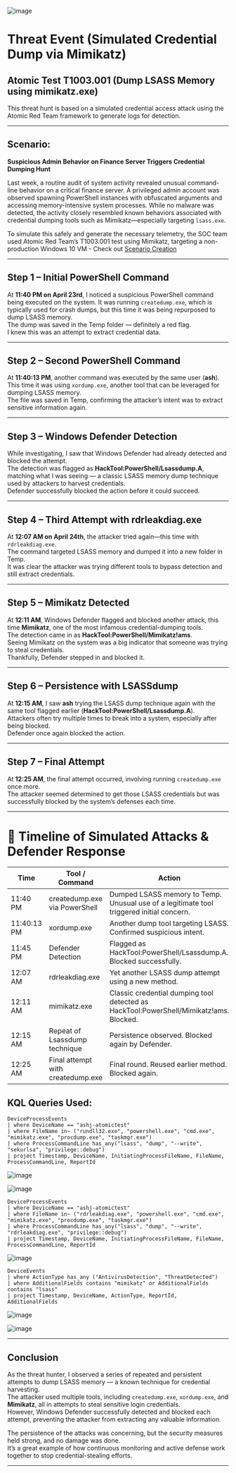 ![image](https://github.com/user-attachments/assets/f7e2cf29-06c2-4152-8d34-096e8ba370ce)


# Threat Event (Simulated Credential Dump via Mimikatz)

## Atomic Test T1003.001 (Dump LSASS Memory using mimikatz.exe)

This threat hunt is based on a simulated credential access attack using the Atomic Red Team framework to generate logs for detection.

---

## Scenario:
**Suspicious Admin Behavior on Finance Server Triggers Credential Dumping Hunt**

Last week, a routine audit of system activity revealed unusual command-line behavior on a critical finance server. A privileged admin account was observed spawning PowerShell instances with obfuscated arguments and accessing memory-intensive system processes. While no malware was detected, the activity closely resembled known behaviors associated with credential dumping tools such as Mimikatz—especially targeting `lsass.exe`.

To simulate this safely and generate the necessary telemetry, the SOC team used Atomic Red Team’s T1003.001 test using Mimikatz, targeting a non-production Windows 10 VM - Check out [Scenario Creation](https://github.com/DragonFlyzlip/Threat-hunt-mimikatz/blob/main/creation%20of%20mimikatz%20scenario.md)

---

## Step 1 – Initial PowerShell Command

At **11:40 PM on April 23rd**, I noticed a suspicious PowerShell command being executed on the system. It was running `createdump.exe`, which is typically used for crash dumps, but this time it was being repurposed to dump LSASS memory.  
The dump was saved in the Temp folder — definitely a red flag.  
I knew this was an attempt to extract credential data.

---

## Step 2 – Second PowerShell Command

At **11:40:13 PM**, another command was executed by the same user (**ash**).  
This time it was using `xordump.exe`, another tool that can be leveraged for dumping LSASS memory.  
The file was saved in Temp, confirming the attacker’s intent was to extract sensitive information again.

---

## Step 3 – Windows Defender Detection

While investigating, I saw that Windows Defender had already detected and blocked the attempt.  
The detection was flagged as **HackTool:PowerShell/Lsassdump.A**, matching what I was seeing — a classic LSASS memory dump technique used by attackers to harvest credentials.  
Defender successfully blocked the action before it could succeed.

---

## Step 4 – Third Attempt with rdrleakdiag.exe

At **12:07 AM on April 24th**, the attacker tried again—this time with `rdrleakdiag.exe`.  
The command targeted LSASS memory and dumped it into a new folder in Temp.  
It was clear the attacker was trying different tools to bypass detection and still extract credentials.

---

## Step 5 – Mimikatz Detected

At **12:11 AM**, Windows Defender flagged and blocked another attack, this time **Mimikatz**, one of the most infamous credential-dumping tools.  
The detection came in as **HackTool:PowerShell/Mimikatz!ams**.  
Seeing Mimikatz on the system was a big indicator that someone was trying to steal credentials.  
Thankfully, Defender stepped in and blocked it.

---

## Step 6 – Persistence with LSASSdump

At **12:15 AM**, I saw **ash** trying the LSASS dump technique again with the same tool flagged earlier (**HackTool:PowerShell/Lsassdump.A**).  
Attackers often try multiple times to break into a system, especially after being blocked.  
Defender once again blocked the action.

---

## Step 7 – Final Attempt

At **12:25 AM**, the final attempt occurred, involving running `createdump.exe` once more.  
The attacker seemed determined to get those LSASS credentials but was successfully blocked by the system’s defenses each time.

---

# 📅 Timeline of Simulated Attacks & Defender Response

| Time          | Tool / Command                      | Action                                                                                   |
|---------------|--------------------------------------|------------------------------------------------------------------------------------------|
| 11:40 PM      | createdump.exe via PowerShell        | Dumped LSASS memory to Temp\. Unusual use of a legitimate tool triggered initial concern. |
| 11:40:13 PM   | xordump.exe                          | Another dump tool targeting LSASS. Confirmed suspicious intent.                          |
| 11:45 PM      | Defender Detection                   | Flagged as HackTool:PowerShell/Lsassdump.A. Blocked successfully.                         |
| 12:07 AM      | rdrleakdiag.exe                       | Yet another LSASS dump attempt using a new method.                                        |
| 12:11 AM      | mimikatz.exe                         | Classic credential dumping tool detected as HackTool:PowerShell/Mimikatz!ams. Blocked.    |
| 12:15 AM      | Repeat of Lsassdump technique        | Persistence observed. Blocked again by Defender.                                          |
| 12:25 AM      | Final attempt with createdump.exe    | Final round. Reused earlier method. Blocked again.                                        |


## KQL Queries Used:

```kql
DeviceProcessEvents
| where DeviceName == "ashj-atomictest"
| where FileName in~ ("rundll32.exe", "powershell.exe", "cmd.exe", "mimikatz.exe", "procdump.exe", "taskmgr.exe")
| where ProcessCommandLine has_any("lsass", "dump", "--write", "sekurlsa", "privilege::debug")
| project Timestamp, DeviceName, InitiatingProcessFileName, FileName, ProcessCommandLine, ReportId
```
![image](https://github.com/user-attachments/assets/33d1d52c-a38a-4670-a7f3-e34ecf510ab9)

![image](https://github.com/user-attachments/assets/51cd7ca5-8e33-46cf-948b-51e699b22989)



```kql
DeviceProcessEvents
| where DeviceName == "ashj-atomictest"
| where FileName in~ ("rdrleakdiag.exe", "powershell.exe", "cmd.exe", "mimikatz.exe", "procdump.exe", "taskmgr.exe")
| where ProcessCommandLine has_any("lsass", "dump", "--write", "rdrleakdiag.exe", "privilege::debug")
| project Timestamp, DeviceName, InitiatingProcessFileName, FileName, ProcessCommandLine, ReportId
```

![image](https://github.com/user-attachments/assets/e1820642-430b-45ea-9444-7ffbe09b5b0c)

```kql
DeviceEvents
| where ActionType has_any ("AntivirusDetection", "ThreatDetected")
| where AdditionalFields contains "mimikatz" or AdditionalFields contains "lsass"
| project Timestamp, DeviceName, ActionType, ReportId, AdditionalFields
```
  ![image](https://github.com/user-attachments/assets/e0ab27ef-2b26-454b-b78a-8b074af069ba)

![image](https://github.com/user-attachments/assets/8cbca49b-ec2d-46f0-886f-52672872cd1f)

---

## Conclusion

As the threat hunter, I observed a series of repeated and persistent attempts to dump LSASS memory — a known technique for credential harvesting.  
The attacker used multiple tools, including `createdump.exe`, `xordump.exe`, and **Mimikatz**, all in attempts to steal sensitive login credentials.  
However, Windows Defender successfully detected and blocked each attempt, preventing the attacker from extracting any valuable information.  

The persistence of the attacks was concerning, but the security measures held strong, and no damage was done.  
It’s a great example of how continuous monitoring and active defense work together to stop credential-stealing efforts.

---
